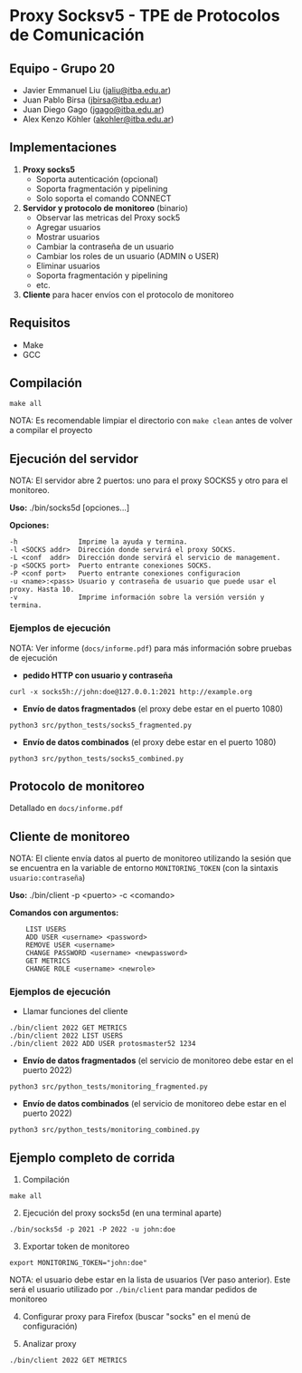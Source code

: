 # Proxy Socksv5 - TPE de Protocolos de Comunicación

## Equipo - Grupo 20

- Javier Emmanuel Liu (jaliu@itba.edu.ar)
- Juan Pablo Birsa (jbirsa@itba.edu.ar)
- Juan Diego Gago (jgago@itba.edu.ar)
- Alex Kenzo Köhler (akohler@itba.edu.ar)

## Implementaciones

1. **Proxy socks5**
    - Soporta autenticación (opcional)
    - Soporta fragmentación y pipelining
    - Solo soporta el comando CONNECT
2. **Servidor y protocolo de monitoreo** (binario)
    - Observar las metricas del Proxy sock5
    - Agregar usuarios
    - Mostrar usuarios
    - Cambiar la contraseña de un usuario
    - Cambiar los roles de un usuario (ADMIN o USER)
    - Eliminar usuarios
    - Soporta fragmentación y pipelining
    - etc.
3. **Cliente** para hacer envíos con el protocolo de monitoreo

## Requisitos

- Make
- GCC

## Compilación

```
make all
```

NOTA: Es recomendable limpiar el directorio con ```make clean``` antes de volver a compilar el proyecto

## Ejecución del servidor

NOTA: El servidor abre 2 puertos: uno para el proxy SOCKS5 y otro para el monitoreo.

**Uso:** ./bin/socks5d [opciones...]

**Opciones:**

    -h               Imprime la ayuda y termina.
    -l <SOCKS addr>  Dirección donde servirá el proxy SOCKS.
    -L <conf  addr>  Dirección donde servirá el servicio de management.
    -p <SOCKS port>  Puerto entrante conexiones SOCKS.
    -P <conf port>   Puerto entrante conexiones configuracion
    -u <name>:<pass> Usuario y contraseña de usuario que puede usar el proxy. Hasta 10.
    -v               Imprime información sobre la versión versión y termina. 

### Ejemplos de ejecución

NOTA: Ver informe (```docs/informe.pdf```) para más información sobre pruebas de ejecución

- **pedido HTTP con usuario y contraseña**
```
curl -x socks5h://john:doe@127.0.0.1:2021 http://example.org
```

- **Envío de datos fragmentados** (el proxy debe estar en el puerto 1080)
```
python3 src/python_tests/socks5_fragmented.py
```

- **Envío de datos combinados** (el proxy debe estar en el puerto 1080)
```
python3 src/python_tests/socks5_combined.py
```

## Protocolo de monitoreo

Detallado en ```docs/informe.pdf```

## Cliente de monitoreo

NOTA: El cliente envía datos al puerto de monitoreo utilizando la sesión que se encuentra en la variable de entorno ```MONITORING_TOKEN``` (con la sintaxis ```usuario:contraseña```)

**Uso:** ./bin/client -p \<puerto> -c \<comando>

**Comandos con argumentos:**
```
    LIST USERS
    ADD USER <username> <password>
    REMOVE USER <username>
    CHANGE PASSWORD <username> <newpassword>
    GET METRICS
    CHANGE ROLE <username> <newrole>
```

### Ejemplos de ejecución

- Llamar funciones del cliente

```
./bin/client 2022 GET METRICS
./bin/client 2022 LIST USERS
./bin/client 2022 ADD USER protosmaster52 1234
```

- **Envío de datos fragmentados** (el servicio de monitoreo debe estar en el puerto 2022)
```
python3 src/python_tests/monitoring_fragmented.py
```

- **Envío de datos combinados** (el servicio de monitoreo debe estar en el puerto 2022)
```
python3 src/python_tests/monitoring_combined.py
```

## Ejemplo completo de corrida

1. Compilación

```
make all
```

2. Ejecución del proxy socks5d (en una terminal aparte)

```
./bin/socks5d -p 2021 -P 2022 -u john:doe
```

3. Exportar token de monitoreo

```
export MONITORING_TOKEN="john:doe"
```

NOTA: el usuario debe estar en la lista de usuarios (Ver paso anterior). Este será el usuario utilizado por ```./bin/client``` para mandar pedidos de monitoreo

4. Configurar proxy para Firefox (buscar "socks" en el menú de configuración)

5. Analizar proxy

```
./bin/client 2022 GET METRICS
```
